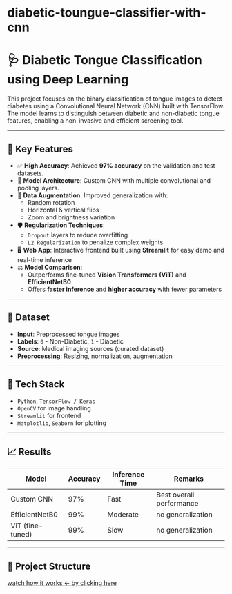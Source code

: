 # diabetic-toungue-classifier-with-cnn
# 🩺 Diabetic Tongue Classification using Deep Learning

This project focuses on the binary classification of tongue images to detect diabetes using a Convolutional Neural Network (CNN) built with TensorFlow. The model learns to distinguish between diabetic and non-diabetic tongue features, enabling a non-invasive and efficient screening tool.

---

## 📌 Key Features

- ✅ **High Accuracy**: Achieved **97% accuracy** on the validation and test datasets.
- 🧠 **Model Architecture**: Custom CNN with multiple convolutional and pooling layers.
- 🔄 **Data Augmentation**: Improved generalization with:
  - Random rotation
  - Horizontal & vertical flips
  - Zoom and brightness variation
- 🛡️ **Regularization Techniques**:
  - `Dropout` layers to reduce overfitting
  - `L2 Regularization` to penalize complex weights
- 🖥️ **Web App**: Interactive frontend built using **Streamlit** for easy demo and real-time inference
- ⚖️ **Model Comparison**:
  - Outperforms fine-tuned **Vision Transformers (ViT)** and **EfficientNetB0**
  - Offers **faster inference** and **higher accuracy** with fewer parameters

---

## 🧪 Dataset

- **Input**: Preprocessed tongue images
- **Labels**: `0` - Non-Diabetic, `1` - Diabetic
- **Source**: Medical imaging sources (curated dataset)
- **Preprocessing**: Resizing, normalization, augmentation

---

## 🧰 Tech Stack

- `Python`, `TensorFlow / Keras`
- `OpenCV` for image handling
- `Streamlit` for frontend
- `Matplotlib`, `Seaborn` for plotting

---

## 📈 Results

| Model              | Accuracy | Inference Time | Remarks                     |
|--------------------|----------|----------------|-----------------------------|
| Custom CNN         | 97%      | Fast           | Best overall performance    |
| EfficientNetB0     | 99%      | Moderate       | no generalization           |
| ViT (fine-tuned)   | 99%      | Slow           | no generalization           |

---

## 📂 Project Structure


[watch how it works <- by clicking here](https://drive.google.com/file/d/11X6KetzA6FOzUv0yEnJBqKKLc7yliOV9/view?usp=sharing)
